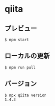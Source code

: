 # qiita

## プレビュー

```console
$ npm start
```

## ローカルの更新

```console
$ npm run pull
```

## バージョン

```console
$ npx qiita version
1.4.3
```
